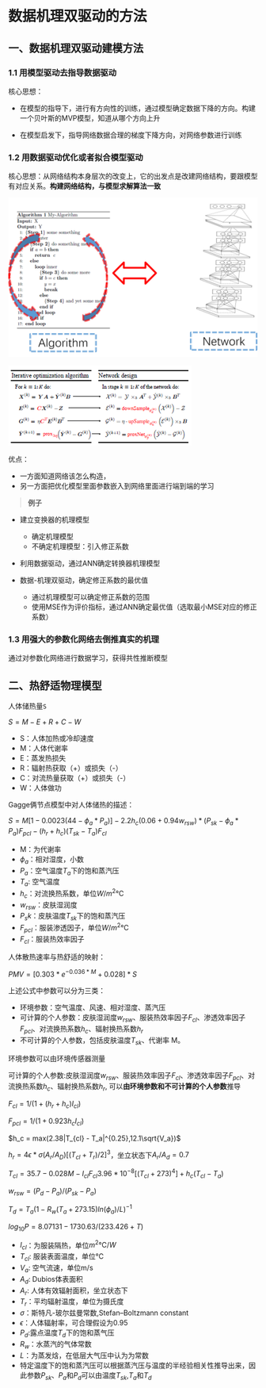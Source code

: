 # 数据机理双驱动的方法

## 一、数据机理双驱动建模方法

### 1.1 用模型驱动去指导数据驱动

核心思想：

- 在模型的指导下，进行有方向性的训练，通过模型确定数据下降的方向。构建一个贝叶斯的MVP模型，知道从哪个方向上升

- 在模型启发下，指导网络数据合理的梯度下降方向，对网络参数进行训练



### 1.2 用数据驱动优化或者拟合模型驱动

核心思想：从网络结构本身层次的改变上，它的出发点是改建网络结构，要跟模型有对应关系。**构建网络结构，与模型求解算法一致**

![](pic/data-mechanism%20model.png)

![](pic/data-mechanism%202.png)

优点：

- 一方面知道网络该怎么构造，
- 另一方面把优化模型里面参数嵌入到网络里面进行端到端的学习


> **例子**

- 建立变换器的机理模型
  - 确定机理模型
  - 不确定机理模型：引入修正系数
  
- 利用数据驱动，通过ANN确定转换器机理模型

- 数据-机理双驱动，确定修正系数的最优值
  - 通过机理模型可以确定修正系数的范围
  - 使用MSE作为评价指标，通过ANN确定最优值（选取最小MSE对应的修正系数）
  

### 1.3 用强大的参数化网络去倒推真实的机理

通过对参数化网络进行数据学习，获得共性推断模型


## 二、热舒适物理模型

人体储热量`S`

$S = M - E + R + C - W$

- S：人体加热或冷却速度
- M：人体代谢率
- E：蒸发热损失
- R：辐射热获取（+）或损失（-）
- C：对流热量获取（+）或损失（-）
- W：人体做功

Gagge俩节点模型中对人体储热的描述：

$S = M[1-0.0023(44-\phi_a*P_a)]-2.2h_c(0.06+0.94w_{rsw})*(P_{sk}-\phi_a * P_a)F_{pcl}-(h_r + h_c)(T_{sk}-T_a)F_{cl}$

- M：为代谢率
- $\phi_a$：相对湿度，小数
- $P_a$：空气温度$T_a$下的饱和蒸汽压
- $T_a$: 空气温度
- $h_c$：对流换热系数，单位$W/m^2℃$
- $w_{rsw}$：皮肤湿润度
- $P_sk$：皮肤温度$T_{sk}$下的饱和蒸汽压
- $F_{pcl}$：服装渗透因子，单位$W/m^2℃$
- $F_{cl}$：服装热效率因子

人体散热速率与热舒适的映射：

$PMV = [0.303*e^{-0.036* M} + 0.028]*S$

上述公式中参数可以分为三类：

- 环境参数：空气温度、风速、相对湿度、蒸汽压
- 可计算的个人参数：皮肤湿润度$w_{rsw}$、服装热效率因子$F_{cl}$、渗透效率因子$F_{pcl}$、对流换热系数$h_c$、辐射换热系数$h_r$
- 不可计算的个人参数，包括皮肤温度$T_{sk}$、代谢率 M。


环境参数可以由环境传感器测量

可计算的个人参数:皮肤湿润度$w_{rsw}$、服装热效率因子$F_{cl}$、渗透效率因子$F_{pcl}$、对流换热系数$h_c$、辐射换热系数$h_r$,  可以**由环境参数和不可计算的个人参数**推导

$F_{cl} = 1/(1 + (h_r + h_c)I_{cl})$

$F_{pcl} = 1/(1 + 0.923h_cI_{cl})$

$h_c = max(2.38|T_{cl} - T_a|^{0.25},12.1\sqrt{V_a})$

$h_r = 4\epsilon *\sigma(A_r/A_D)[(T_{cl} + T_r)/2]^3$，坐立状态下$A_r/A_d = 0.7$

$T_{cl} = 35.7 - 0.028M - I_{cl}F_{cl}{3.96 * 10^{-8}[(T_{cl} + 273)^4] + h_c(T_{cl}-T_a)}$

$w_{rsw} = (P_d-P_a)/(P_{sk} - P_a)$

$T_d = T_a(1-R_w(T_a + 273.15)ln(\phi_a)/L)^{-1}$

$log_{10}P = 8.07131 - 1730.63/(233.426 + T)$


- $I_{cl}$：为服装隔热，单位$m^2℃/W$
- $T_{cl}$: 服装表面温度，单位℃
- $V_a$: 空气流速，单位m/s
- $A_d$: Dubios体表面积
- $A_r$: 人体有效辐射面积，坐立状态下
- $T_r$：平均辐射温度，单位为摄氏度
- $\sigma$：斯特凡-玻尔兹曼常数,Stefan–Boltzmann constant
- $\epsilon$：人体辐射率，可合理假设为0.95
- $P_d$:露点温度$T_d$下的饱和蒸气压
- $R_w$：水蒸汽的气体常数
- $L$：为蒸发焓，在低层大气压中认为为常数
- 特定温度下的饱和蒸汽压可以根据蒸汽压与温度的半经验相关性推导出来，因此参数$P_{sk}$、$P_a$和$P_d$可以由温度$T_{sk}$,$T_a$和$T_d$

